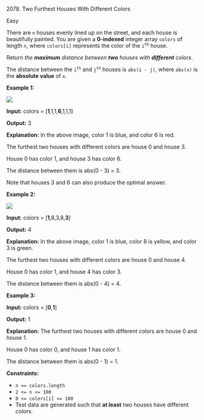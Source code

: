 2078\. Two Furthest Houses With Different Colors

Easy

There are `n` houses evenly lined up on the street, and each house is beautifully painted. You are given a **0-indexed** integer array `colors` of length `n`, where `colors[i]` represents the color of the <code>i<sup>th</sup></code> house.

Return _the **maximum** distance between **two** houses with **different** colors_.

The distance between the <code>i<sup>th</sup></code> and <code>j<sup>th</sup></code> houses is `abs(i - j)`, where `abs(x)` is the **absolute value** of `x`.

**Example 1:**

![](https://leetcode-in-java.github.io/src/main/java/g2001_2100/s2078_two_furthest_houses_with_different_colors/eg1.png)

**Input:** colors = [**1**,1,1,**6**,1,1,1]

**Output:** 3

**Explanation:** In the above image, color 1 is blue, and color 6 is red. 

The furthest two houses with different colors are house 0 and house 3. 

House 0 has color 1, and house 3 has color 6. 

The distance between them is abs(0 - 3) = 3. 

Note that houses 3 and 6 can also produce the optimal answer. 

**Example 2:**

![](https://leetcode-in-java.github.io/src/main/java/g2001_2100/s2078_two_furthest_houses_with_different_colors/eg2.png)

**Input:** colors = [**1**,8,3,8,**3**]

**Output:** 4

**Explanation:** In the above image, color 1 is blue, color 8 is yellow, and color 3 is green. 

The furthest two houses with different colors are house 0 and house 4. 

House 0 has color 1, and house 4 has color 3. 

The distance between them is abs(0 - 4) = 4. 

**Example 3:**

**Input:** colors = [**0**,**1**]

**Output:** 1

**Explanation:** The furthest two houses with different colors are house 0 and house 1. 

House 0 has color 0, and house 1 has color 1. 

The distance between them is abs(0 - 1) = 1. 

**Constraints:**

*   `n == colors.length`
*   `2 <= n <= 100`
*   `0 <= colors[i] <= 100`
*   Test data are generated such that **at least** two houses have different colors.
